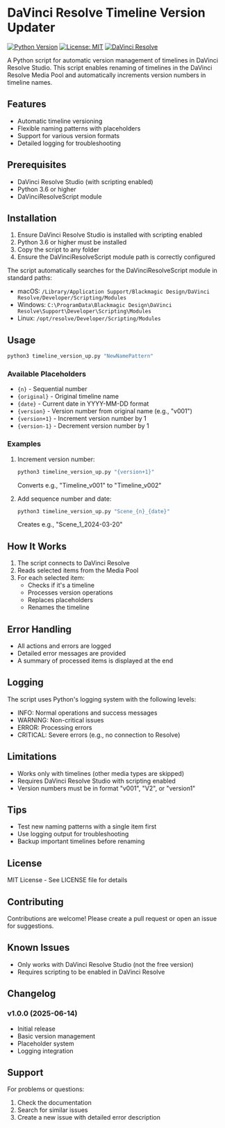 # DaVinci Resolve Timeline Version Updater

[![Python Version](https://img.shields.io/badge/python-3.6%2B-blue.svg)](https://www.python.org/downloads/)
[![License: MIT](https://img.shields.io/badge/License-MIT-yellow.svg)](https://opensource.org/licenses/MIT)
[![DaVinci Resolve](https://img.shields.io/badge/DaVinci%20Resolve-Studio-blueviolet.svg)](https://www.blackmagicdesign.com/products/davinciresolve)

A Python script for automatic version management of timelines in DaVinci Resolve Studio. This script enables renaming of timelines in the DaVinci Resolve Media Pool and automatically increments version numbers in timeline names.

## Features
- Automatic timeline versioning
- Flexible naming patterns with placeholders
- Support for various version formats
- Detailed logging for troubleshooting

## Prerequisites
- DaVinci Resolve Studio (with scripting enabled)
- Python 3.6 or higher
- DaVinciResolveScript module

## Installation

1. Ensure DaVinci Resolve Studio is installed with scripting enabled
2. Python 3.6 or higher must be installed
3. Copy the script to any folder
4. Ensure the DaVinciResolveScript module path is correctly configured

The script automatically searches for the DaVinciResolveScript module in standard paths:
- macOS: `/Library/Application Support/Blackmagic Design/DaVinci Resolve/Developer/Scripting/Modules`
- Windows: `C:\ProgramData\Blackmagic Design\DaVinci Resolve\Support\Developer\Scripting\Modules`
- Linux: `/opt/resolve/Developer/Scripting/Modules`

## Usage
```bash
python3 timeline_version_up.py "NewNamePattern"
```

### Available Placeholders
- `{n}`         - Sequential number
- `{original}`  - Original timeline name
- `{date}`      - Current date in YYYY-MM-DD format
- `{version}`   - Version number from original name (e.g., "v001")
- `{version+1}` - Increment version number by 1
- `{version-1}` - Decrement version number by 1

### Examples
1. Increment version number:
   ```bash
   python3 timeline_version_up.py "{version+1}"
   ```
   Converts e.g., "Timeline_v001" to "Timeline_v002"

2. Add sequence number and date:
   ```bash
   python3 timeline_version_up.py "Scene_{n}_{date}"
   ```
   Creates e.g., "Scene_1_2024-03-20"

## How It Works
1. The script connects to DaVinci Resolve
2. Reads selected items from the Media Pool
3. For each selected item:
   - Checks if it's a timeline
   - Processes version operations
   - Replaces placeholders
   - Renames the timeline

## Error Handling
- All actions and errors are logged
- Detailed error messages are provided
- A summary of processed items is displayed at the end

## Logging
The script uses Python's logging system with the following levels:
- INFO: Normal operations and success messages
- WARNING: Non-critical issues
- ERROR: Processing errors
- CRITICAL: Severe errors (e.g., no connection to Resolve)

## Limitations
- Works only with timelines (other media types are skipped)
- Requires DaVinci Resolve Studio with scripting enabled
- Version numbers must be in format "v001", "V2", or "version1"

## Tips
- Test new naming patterns with a single item first
- Use logging output for troubleshooting
- Backup important timelines before renaming

## License
MIT License - See LICENSE file for details

## Contributing
Contributions are welcome! Please create a pull request or open an issue for suggestions.

## Known Issues
- Only works with DaVinci Resolve Studio (not the free version)
- Requires scripting to be enabled in DaVinci Resolve

## Changelog
### v1.0.0 (2025-06-14)
- Initial release
- Basic version management
- Placeholder system
- Logging integration

## Support
For problems or questions:
1. Check the documentation
2. Search for similar issues
3. Create a new issue with detailed error description
